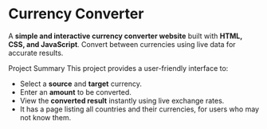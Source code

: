 #  Currency Converter

A **simple and interactive currency converter website** built with **HTML, CSS, and JavaScript**.
Convert between currencies using live data for accurate results.

Project Summary
This project provides a user-friendly interface to:
- Select a **source** and **target** currency.
- Enter an **amount** to be converted.
- View the **converted result** instantly using live exchange rates.
- It has a page listing all countries and their currencies, for users who may not know them.

